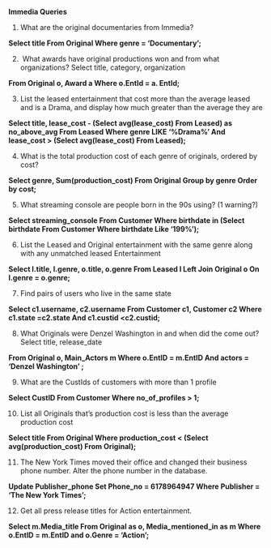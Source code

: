 __Immedia Queries__

1. What are the original documentaries from Immedia?

**Select title
From Original
Where genre = ‘Documentary’;**

2. ​ What awards have original productions won and from what organizations? Select title, category, organization

**From Original o, Award a
Where o.EntId = a. EntId;**

3. ​List the leased entertainment that cost more than the average leased and is a Drama, and display how much greater than the average they are

​**Select title, lease_cost - (Select avg(lease_cost) From Leased) as no_above_avg From Leased
Where genre LIKE ‘%Drama%’
And lease_cost >
(Select avg(lease_cost)
From Leased);**

4. ​What is the total production cost of each genre of originals, ordered by cost? ​

**Select genre, Sum(production_cost)
From Original
Group by genre
Order by cost;**

5. ​What streaming console are people born in the 90s using? (1 warning?) ​

**Select streaming_console
From Customer
Where birthdate in
(Select birthdate
From Customer
Where birthdate Like ‘199%’);**

6. ​List the Leased and Original entertainment with the same genre along with any unmatched leased Entertainment

**Select l.title, l.genre, o.title, o.genre From Leased l Left Join Original o
On l.genre = o.genre;**

7. ​Find pairs of users who live in the same state ​

**Select c1.username, c2.username
From Customer c1, Customer c2
Where c1.state =c2.state
And c1.custid <c2.custid;**

8. ​What Originals were Denzel Washington in and when did the come out? ​Select title, release_date

**From Original o, Main_Actors m
Where o.EntID = m.EntID
And actors = ‘Denzel Washington’ ;**

9. ​What are the CustIds of customers with more than 1 profile

**Select CustID
From Customer
Where no_of_profiles > 1;**

10. ​List all Originals that’s production cost is less than the average production cost ​

**Select title
From Original
Where production_cost <
(Select avg(production_cost) From Original);**

11. ​The New York Times moved their office and changed their business phone number. Alter the phone number in the database.

**Update Publisher_phone
Set Phone_no = 6178964947
Where Publisher = ‘The New York Times’;**

12. ​Get all press release titles for Action entertainment.

**Select m.Media_title
From Original as o, Media_mentioned_in as m
Where o.EntID = m.EntID and o.Genre = ‘Action’;**
